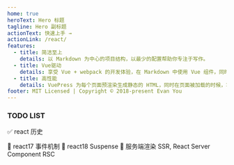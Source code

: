 ```yaml
---
home: true
heroText: Hero 标题
tagline: Hero 副标题
actionText: 快速上手 →
actionLink: /react/
features:
  - title: 简洁至上
    details: 以 Markdown 为中心的项目结构，以最少的配置帮助你专注于写作。
  - title: Vue驱动
    details: 享受 Vue + webpack 的开发体验，在 Markdown 中使用 Vue 组件，同时可以使用 Vue 来开发自定义主题。
  - title: 高性能
    details: VuePress 为每个页面预渲染生成静态的 HTML，同时在页面被加载的时候，将作为 SPA 运行。
footer: MIT Licensed | Copyright © 2018-present Evan You
---
```


### TODO LIST

✅ react 历史

📝 react17 事件机制
📝 react18 Suspense
📝 服务端渲染 SSR, React Server Component RSC
